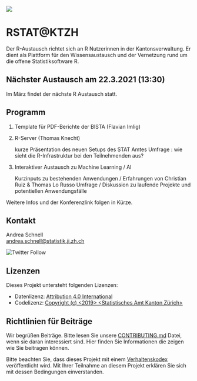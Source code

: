 ![](https://opendata.swiss/content/uploads/2016/02/kt_zh.png)

# RSTAT@KTZH

Der R-Austausch richtet sich an R Nutzerinnen in der Kantonsverwaltung. Er dient als Plattform für den Wissensaustausch und der Vernetzung rund um die offene Statistiksoftware R. 

## Nächster Austausch am 22.3.2021 (13:30)

Im März findet der nächste R Austausch statt. 

## Programm

1. Template für PDF-Berichte der BISTA (Flavian Imlig)
2. R-Server (Thomas Knecht)

    kurze Präsentation des neuen Setups des STAT Amtes
    Umfrage : wie sieht die R-Infrastruktur bei den Teilnehmenden aus?

3. Interaktiver Austausch zu Machine Learning / AI 

    Kurzinputs zu bestehenden Anwendungen / Erfahrungen von Christian Ruiz & Thomas Lo Russo
    Umfrage / Diskussion zu laufende Projekte und potentiellen Anwendungsfälle
    
Weitere Infos und der Konferenzlink folgen in Kürze.

## Kontakt

Andrea Schnell  <br>
andrea.schnell@statistik.ji.zh.ch <br>

![Twitter Follow](https://img.shields.io/twitter/follow/statistik_zh?style=social)

## Lizenzen

Dieses Projekt untersteht folgenden Lizenzen: <br>
- Datenlizenz: [Attribution 4.0 International](https://github.com/statistikZH/STAT_Schablone/blob/master/LICENSE_data)
- Codelizenz: [Copyright (c) <2019> <Statistisches Amt Kanton Zürich>](https://github.com/statistikZH/STAT_Schablone/blob/master/LICENSE_code)

## Richtlinien für Beiträge
Wir begrüßen Beiträge. Bitte lesen Sie unsere [CONTRIBUTING.md](https://github.com/statistikZH/STAT_Schablone/blob/master/CONTRIBUTING.md) Datei, wenn sie daran interessiert sind. Hier finden Sie Informationen die zeigen wie Sie beitragen können. 

Bitte beachten Sie, dass dieses Projekt mit einem [Verhaltenskodex](https://github.com/statistikZH/STAT_Schablone/blob/master/CodeOfConduct.md) veröffentlicht wird. Mit Ihrer Teilnahme an diesem Projekt erklären Sie sich mit dessen Bedingungen einverstanden.


